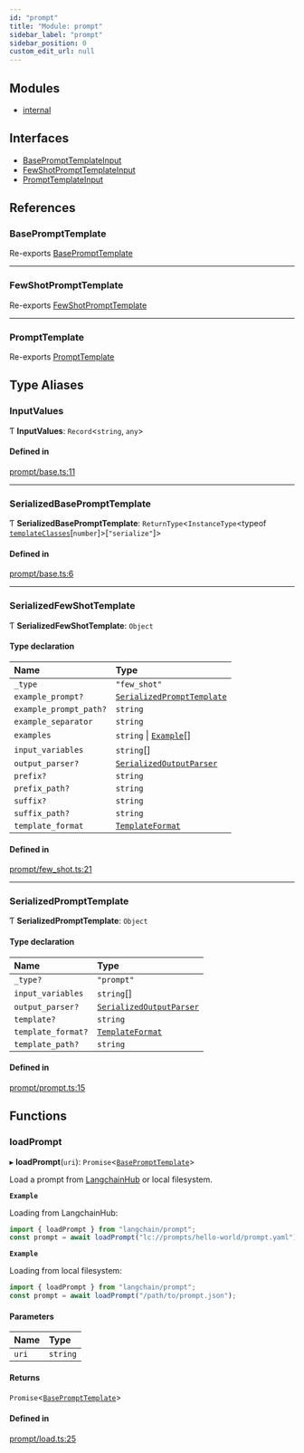 ```yaml
---
id: "prompt"
title: "Module: prompt"
sidebar_label: "prompt"
sidebar_position: 0
custom_edit_url: null
---
```


## Modules

- [internal](prompt.internal.md)

## Interfaces

- [BasePromptTemplateInput](../interfaces/prompt.BasePromptTemplateInput.md)
- [FewShotPromptTemplateInput](../interfaces/prompt.FewShotPromptTemplateInput.md)
- [PromptTemplateInput](../interfaces/prompt.PromptTemplateInput.md)

## References

### BasePromptTemplate

Re-exports [BasePromptTemplate](../classes/.BasePromptTemplate)

___

### FewShotPromptTemplate

Re-exports [FewShotPromptTemplate](../classes/.FewShotPromptTemplate)

___

### PromptTemplate

Re-exports [PromptTemplate](../classes/.PromptTemplate)

## Type Aliases

### InputValues

Ƭ **InputValues**: `Record`<`string`, `any`\>

#### Defined in

[prompt/base.ts:11](https://github.com/hwchase17/langchainjs/blob/46f8b74/langchain/prompt/base.ts#L11)

___

### SerializedBasePromptTemplate

Ƭ **SerializedBasePromptTemplate**: `ReturnType`<`InstanceType`<typeof [`templateClasses`](prompt.internal.md#templateclasses)[`number`]\>[``"serialize"``]\>

#### Defined in

[prompt/base.ts:6](https://github.com/hwchase17/langchainjs/blob/46f8b74/langchain/prompt/base.ts#L6)

___

### SerializedFewShotTemplate

Ƭ **SerializedFewShotTemplate**: `Object`

#### Type declaration

| Name | Type |
| :------ | :------ |
| `_type` | ``"few_shot"`` |
| `example_prompt?` | [`SerializedPromptTemplate`](prompt.md#serializedprompttemplate) |
| `example_prompt_path?` | `string` |
| `example_separator` | `string` |
| `examples` | `string` \| [`Example`](prompt.internal.md#example)[] |
| `input_variables` | `string`[] |
| `output_parser?` | [`SerializedOutputParser`](.internal#serializedoutputparser) |
| `prefix?` | `string` |
| `prefix_path?` | `string` |
| `suffix?` | `string` |
| `suffix_path?` | `string` |
| `template_format` | [`TemplateFormat`](.internal#templateformat) |

#### Defined in

[prompt/few_shot.ts:21](https://github.com/hwchase17/langchainjs/blob/46f8b74/langchain/prompt/few_shot.ts#L21)

___

### SerializedPromptTemplate

Ƭ **SerializedPromptTemplate**: `Object`

#### Type declaration

| Name | Type |
| :------ | :------ |
| `_type?` | ``"prompt"`` |
| `input_variables` | `string`[] |
| `output_parser?` | [`SerializedOutputParser`](.internal#serializedoutputparser) |
| `template?` | `string` |
| `template_format?` | [`TemplateFormat`](.internal#templateformat) |
| `template_path?` | `string` |

#### Defined in

[prompt/prompt.ts:15](https://github.com/hwchase17/langchainjs/blob/46f8b74/langchain/prompt/prompt.ts#L15)

## Functions

### loadPrompt

▸ **loadPrompt**(`uri`): `Promise`<[`BasePromptTemplate`](../classes/.BasePromptTemplate)\>

Load a prompt from [LangchainHub](https://github.com/hwchase17/langchain-hub) or local filesystem.

**`Example`**

Loading from LangchainHub:
```ts
import { loadPrompt } from "langchain/prompt";
const prompt = await loadPrompt("lc://prompts/hello-world/prompt.yaml");
```

**`Example`**

Loading from local filesystem:
```ts
import { loadPrompt } from "langchain/prompt";
const prompt = await loadPrompt("/path/to/prompt.json");
```

#### Parameters

| Name | Type |
| :------ | :------ |
| `uri` | `string` |

#### Returns

`Promise`<[`BasePromptTemplate`](../classes/.BasePromptTemplate)\>

#### Defined in

[prompt/load.ts:25](https://github.com/hwchase17/langchainjs/blob/46f8b74/langchain/prompt/load.ts#L25)
